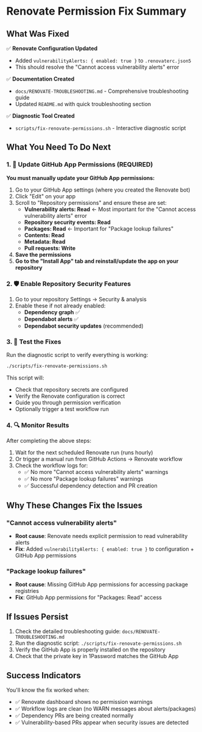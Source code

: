 # Renovate Permission Fix Summary

## What Was Fixed

✅ **Renovate Configuration Updated**
- Added `vulnerabilityAlerts: { enabled: true }` to `.renovaterc.json5`
- This should resolve the "Cannot access vulnerability alerts" error

✅ **Documentation Created**
- `docs/RENOVATE-TROUBLESHOOTING.md` - Comprehensive troubleshooting guide
- Updated `README.md` with quick troubleshooting section

✅ **Diagnostic Tool Created**
- `scripts/fix-renovate-permissions.sh` - Interactive diagnostic script

## What You Need To Do Next

### 1. 🔑 Update GitHub App Permissions (REQUIRED)

**You must manually update your GitHub App permissions:**

1. Go to your GitHub App settings (where you created the Renovate bot)
2. Click "Edit" on your app
3. Scroll to "Repository permissions" and ensure these are set:
   - **Vulnerability alerts: Read** ← Most important for the "Cannot access vulnerability alerts" error
   - **Repository security events: Read**
   - **Packages: Read** ← Important for "Package lookup failures"
   - **Contents: Read**
   - **Metadata: Read** 
   - **Pull requests: Write**
4. **Save the permissions**
5. **Go to the "Install App" tab and reinstall/update the app on your repository**

### 2. 🛡️ Enable Repository Security Features

1. Go to your repository Settings → Security & analysis
2. Enable these if not already enabled:
   - **Dependency graph** ✅
   - **Dependabot alerts** ✅
   - **Dependabot security updates** (recommended)

### 3. 🧪 Test the Fixes

Run the diagnostic script to verify everything is working:

```bash
./scripts/fix-renovate-permissions.sh
```

This script will:
- Check that repository secrets are configured
- Verify the Renovate configuration is correct
- Guide you through permission verification
- Optionally trigger a test workflow run

### 4. 🔍 Monitor Results

After completing the above steps:

1. Wait for the next scheduled Renovate run (runs hourly)
2. Or trigger a manual run from GitHub Actions → Renovate workflow
3. Check the workflow logs for:
   - ✅ No more "Cannot access vulnerability alerts" warnings
   - ✅ No more "Package lookup failures" warnings
   - ✅ Successful dependency detection and PR creation

## Why These Changes Fix the Issues

### "Cannot access vulnerability alerts"
- **Root cause**: Renovate needs explicit permission to read vulnerability alerts
- **Fix**: Added `vulnerabilityAlerts: { enabled: true }` to configuration + GitHub App permissions

### "Package lookup failures" 
- **Root cause**: Missing GitHub App permissions for accessing package registries
- **Fix**: GitHub App permissions for "Packages: Read" access

## If Issues Persist

1. Check the detailed troubleshooting guide: `docs/RENOVATE-TROUBLESHOOTING.md`
2. Run the diagnostic script: `./scripts/fix-renovate-permissions.sh`
3. Verify the GitHub App is properly installed on the repository
4. Check that the private key in 1Password matches the GitHub App

## Success Indicators

You'll know the fix worked when:
- ✅ Renovate dashboard shows no permission warnings
- ✅ Workflow logs are clean (no WARN messages about alerts/packages)
- ✅ Dependency PRs are being created normally
- ✅ Vulnerability-based PRs appear when security issues are detected